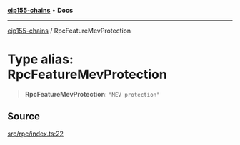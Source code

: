 [**eip155-chains**](../README.md) • **Docs**

***

[eip155-chains](../globals.md) / RpcFeatureMevProtection

# Type alias: RpcFeatureMevProtection

> **RpcFeatureMevProtection**: `"MEV protection"`

## Source

[src/rpc/index.ts:22](https://github.com/ivanzzeth/eip155-chains/blob/1338acd729e1930017264c44f09e203c6cd544d3/src/rpc/index.ts#L22)
